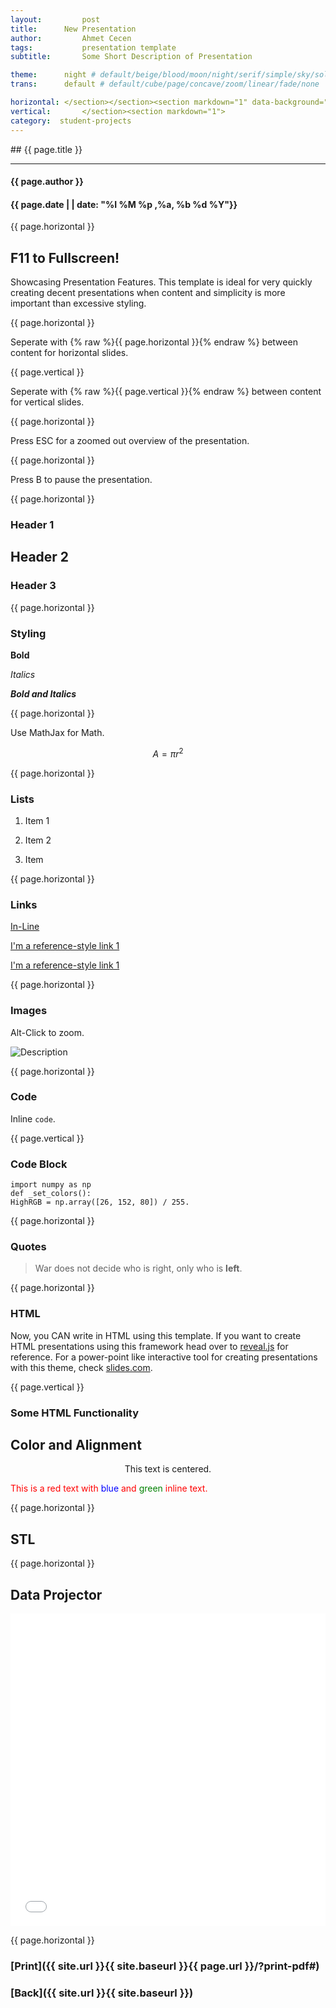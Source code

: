 ```yaml
---
layout:     	post
title:     	New Presentation
author:     	Ahmet Cecen
tags:           presentation template
subtitle:    	Some Short Description of Presentation

theme:		night # default/beige/blood/moon/night/serif/simple/sky/solarized
trans:		default # default/cube/page/concave/zoom/linear/fade/none

horizontal:	</section></section><section markdown="1" data-background="http://projectpages.github.io/project-pages/img/slidebackground.png"><section markdown="1">
vertical:		</section><section markdown="1">
category:  student-projects
---
```

<section markdown="1" data-background="http://projectpages.github.io/project-pages/img/slidebackground.png"><section markdown="1">
## {{ page.title }}

<hr>

#### {{ page.author }}

#### {{ page.date | | date: "%I %M %p ,%a, %b %d %Y"}}

{{ page.horizontal }}
<!-- Start Writing Below in Markdown -->

## F11 to Fullscreen!

Showcasing Presentation Features. This template is ideal for very quickly creating decent presentations when content and simplicity is more important than excessive styling. 

{{ page.horizontal }}

Seperate with {% raw  %}{{ page.horizontal }}{% endraw %} between content for horizontal slides.

{{ page.vertical }}

Seperate with {% raw  %}{{ page.vertical }}{% endraw %} between content for vertical slides.

{{ page.horizontal }}

Press ESC for a zoomed out overview of the presentation.

{{ page.horizontal }}

Press B to pause the presentation.

{{ page.horizontal }}

# Header 1

## Header 2

### Header 3

{{ page.horizontal }}

# Styling

**Bold**

*Italics*

***Bold and Italics***

{{ page.horizontal }}

Use MathJax for Math.

$$ A = \pi r^2 $$

{{ page.horizontal }}

# Lists

1. Item 1

2. Item 2

3. Item 

{{ page.horizontal }}

# Links

[In-Line](https://www.google.com)

[I'm a reference-style link 1][1]

[I'm a reference-style link 1][2]

[1]:https://www.mozilla.org
[2]:http://www.reddit.com

{{ page.horizontal }}

# Images

Alt-Click to zoom.

![Description](http://projectpages.github.io/project-pages/img/Logo_Fairy_Tail_right.png)

{{ page.horizontal }}

# Code

Inline `code`.

{{ page.vertical }}

# Code Block

	import numpy as np
	def _set_colors():
    HighRGB = np.array([26, 152, 80]) / 255.

{{ page.horizontal }}

# Quotes

> War does not decide who is right, only who is **left**.

{{ page.horizontal }}

# HTML

Now, you CAN write in HTML using this template. If you want to create HTML presentations using this framework head over to [reveal.js](http://lab.hakim.se/reveal-js/#/) for reference.  For a power-point like interactive tool for creating presentations with this theme, check [slides.com](http://slides.com/).

{{ page.vertical }}

# Some HTML Functionality

## Color and Alignment

<p align="center">This text is centered.</p>

<p style="color:red">This is a red text with <span style="color:blue">blue</span> and <span style="color:green">green</span> inline text.</p>

{{ page.horizontal }}

## STL

<div align="center"><script src="https://embed.github.com/view/3d/projectpages/project-pages/gh-pages/stl/test.stl"></script></div>

{{ page.horizontal }}

## Data Projector

<embed src="/project-pages/2016/05/02/New-Projector/" height="500px" width="100%">

<!-- End Here -->
{{ page.horizontal }}

# [Print]({{ site.url }}{{ site.baseurl }}{{ page.url }}/?print-pdf#)

# [Back]({{ site.url }}{{ site.baseurl }})

</section></section>
